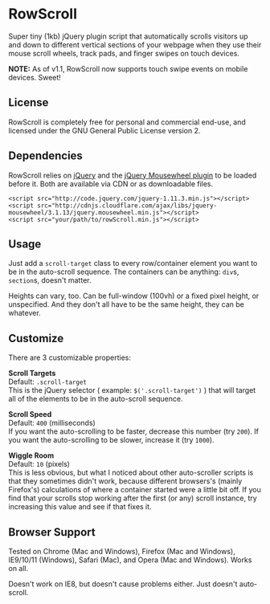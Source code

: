 # RowScroll

Super tiny (1kb) jQuery plugin script that automatically scrolls visitors up and down to different vertical sections of your webpage when they use their mouse scroll wheels, track pads, and finger swipes on touch devices.

**NOTE:** As of v1.1, RowScroll now supports touch swipe events on mobile devices. Sweet!

## License

RowScroll is completely free for personal and commercial end-use, and licensed under the GNU General Public License version 2.

## Dependencies

RowScroll relies on [jQuery](http://code.jquery.com/jquery-1.11.3.min.js) and the [jQuery Mousewheel plugin](http://cdnjs.cloudflare.com/ajax/libs/jquery-mousewheel/3.1.13/jquery.mousewheel.min.js) to be loaded before it. Both are available via CDN or as downloadable files.

    <script src="http://code.jquery.com/jquery-1.11.3.min.js"></script>
    <script src="http://cdnjs.cloudflare.com/ajax/libs/jquery-mousewheel/3.1.13/jquery.mousewheel.min.js"></script>
    <script src="your/path/to/rowScroll.min.js"></script>

## Usage

Just add a `scroll-target` class to every row/container element you want to be in the auto-scroll sequence. The containers can be anything: `div`s, `section`s, doesn't matter.

Heights can vary, too. Can be full-window (100vh) or a fixed pixel height, or unspecified. And they don't all have to be the same height, they can be whatever.

## Customize

There are 3 customizable properties:

**Scroll Targets**<br>
Default: `.scroll-target`<br>
This is the jQuery selector ( example: `$('.scroll-target')` ) that will target all of the elements to be in the auto-scroll sequence.

**Scroll Speed**<br>
Default: `400` (milliseconds)<br>
If you want the auto-scrolling to be faster, decrease this number (try `200`). If you want the auto-scrolling to be slower, increase it (try `1000`).

**Wiggle Room**<br>
Default: `10` (pixels)<br>
This is less obvious, but what I noticed about other auto-scroller scripts is that they sometimes didn't work, because different browsers's (mainly Firefox's) calculations of where a container started were a little bit off. If you find that your scrolls stop working after the first (or any) scroll instance, try increasing this value and see if that fixes it.


## Browser Support

Tested on Chrome (Mac and Windows), Firefox (Mac and Windows), IE9/10/11 (Windows), Safari (Mac), and Opera (Mac and Windows). Works on all.

Doesn't work on IE8, but doesn't cause problems either. Just doesn't auto-scroll.
